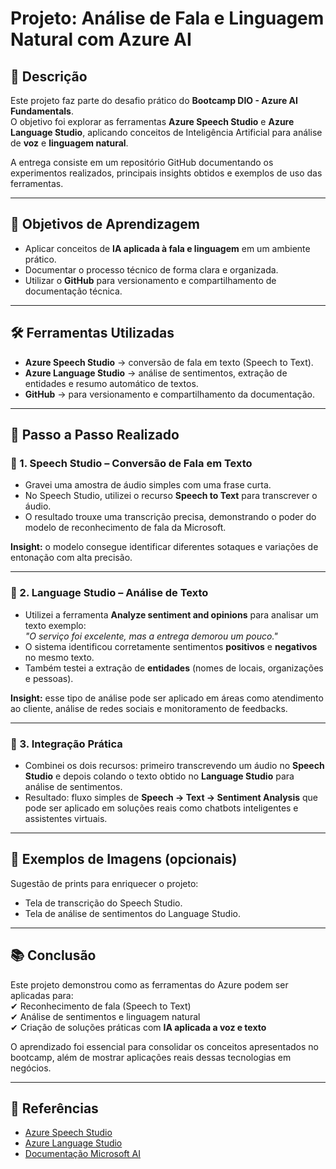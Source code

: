 # Projeto: Análise de Fala e Linguagem Natural com Azure AI

## 📌 Descrição
Este projeto faz parte do desafio prático do **Bootcamp DIO - Azure AI Fundamentals**.  
O objetivo foi explorar as ferramentas **Azure Speech Studio** e **Azure Language Studio**, aplicando conceitos de Inteligência Artificial para análise de **voz** e **linguagem natural**.  

A entrega consiste em um repositório GitHub documentando os experimentos realizados, principais insights obtidos e exemplos de uso das ferramentas.

---

## 🎯 Objetivos de Aprendizagem
- Aplicar conceitos de **IA aplicada à fala e linguagem** em um ambiente prático.  
- Documentar o processo técnico de forma clara e organizada.  
- Utilizar o **GitHub** para versionamento e compartilhamento de documentação técnica.  

---

## 🛠️ Ferramentas Utilizadas
- **Azure Speech Studio** → conversão de fala em texto (Speech to Text).  
- **Azure Language Studio** → análise de sentimentos, extração de entidades e resumo automático de textos.  
- **GitHub** → para versionamento e compartilhamento da documentação.  

---

## 🚀 Passo a Passo Realizado

### 🔹 1. Speech Studio – Conversão de Fala em Texto
- Gravei uma amostra de áudio simples com uma frase curta.  
- No Speech Studio, utilizei o recurso **Speech to Text** para transcrever o áudio.  
- O resultado trouxe uma transcrição precisa, demonstrando o poder do modelo de reconhecimento de fala da Microsoft.  

**Insight:** o modelo consegue identificar diferentes sotaques e variações de entonação com alta precisão.

---

### 🔹 2. Language Studio – Análise de Texto
- Utilizei a ferramenta **Analyze sentiment and opinions** para analisar um texto exemplo:  
  *"O serviço foi excelente, mas a entrega demorou um pouco."*  
- O sistema identificou corretamente sentimentos **positivos** e **negativos** no mesmo texto.  
- Também testei a extração de **entidades** (nomes de locais, organizações e pessoas).  

**Insight:** esse tipo de análise pode ser aplicado em áreas como atendimento ao cliente, análise de redes sociais e monitoramento de feedbacks.

---

### 🔹 3. Integração Prática
- Combinei os dois recursos: primeiro transcrevendo um áudio no **Speech Studio** e depois colando o texto obtido no **Language Studio** para análise de sentimentos.  
- Resultado: fluxo simples de **Speech → Text → Sentiment Analysis** que pode ser aplicado em soluções reais como chatbots inteligentes e assistentes virtuais.  


---

## 📸 Exemplos de Imagens (opcionais)
Sugestão de prints para enriquecer o projeto:
- Tela de transcrição do Speech Studio.  
- Tela de análise de sentimentos do Language Studio.  

---

## 📚 Conclusão
Este projeto demonstrou como as ferramentas do Azure podem ser aplicadas para:  
✔ Reconhecimento de fala (Speech to Text)  
✔ Análise de sentimentos e linguagem natural  
✔ Criação de soluções práticas com **IA aplicada a voz e texto**  

O aprendizado foi essencial para consolidar os conceitos apresentados no bootcamp, além de mostrar aplicações reais dessas tecnologias em negócios.  

---

## 🔗 Referências
- [Azure Speech Studio](https://speech.microsoft.com/)  
- [Azure Language Studio](https://language.cognitive.azure.com/)  
- [Documentação Microsoft AI](https://learn.microsoft.com/azure/cognitive-services/)  
